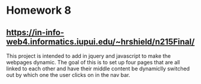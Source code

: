 # Homework 8

## https://in-info-web4.informatics.iupui.edu/~hrshield/n215Final/

This project is intended to add in jquery and javascript to make the webpages dynamic. The goal of this is to set up four pages that are all linked to each other and have their middle content be dynamiclly switched out by which one the user clicks on in the nav bar.
